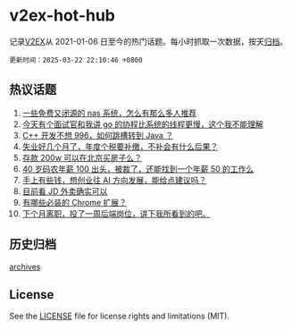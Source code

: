 # v2ex-hot-hub

 记录[V2EX](https://www.v2ex.com/)从 2021-01-06 日至今的热门话题。每小时抓取一次数据，按天[归档](archives)。

`更新时间：2025-03-22 22:10:46 +0800`

## 热议话题

1. [一些免费又闭源的 nas 系统，怎么有那么多人推荐](https://www.v2ex.com/t/1120264)
1. [今天有个面试官和我讲 go 的协程比系统的线程更慢，这个我不能理解](https://www.v2ex.com/t/1120244)
1. [C++ 开发不想 996，如何跳槽转到 Java ？](https://www.v2ex.com/t/1120238)
1. [失业好几个月了，年度个税要补缴，不补会有什么后果？](https://www.v2ex.com/t/1120275)
1. [存款 200w 可以在北京买房子么？](https://www.v2ex.com/t/1120279)
1. [40 岁码农年薪 100 出头，被裁了，还能找到一个年薪 50 的工作么](https://www.v2ex.com/t/1120310)
1. [手上有些钱，想创业往 AI 方向发展，能给点建议吗？](https://www.v2ex.com/t/1120247)
1. [目前看 JD 外卖确实可以](https://www.v2ex.com/t/1120263)
1. [有哪些必装的 Chrome 扩展？](https://www.v2ex.com/t/1120254)
1. [下个月离职，投了一周后端岗位，讲下我所看到的吧。](https://www.v2ex.com/t/1120256)

## 历史归档

[archives](archives)

## License

See the [LICENSE](LICENSE) file for license rights and limitations (MIT).
